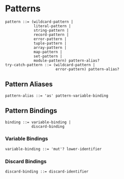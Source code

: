 # Patterns

```ebnf
pattern ::= (wildcard-pattern |
             literal-pattern |
             string-pattern |
             record-pattern |
             error-pattern |
             tuple-pattern |
             array-pattern |
             map-pattern |
             set-pattern |
             module-pattern) pattern-alias?
try-catch-pattern ::= (wildcard-pattern |
                       error-pattern) pattern-alias?
```

## Pattern Aliases

```ebnf
pattern-alias ::= 'as' pattern-variable-binding
```

## Pattern Bindings

```ebnf
binding ::= variable-binding |
            discard-binding
```

### Variable Bindings

```ebnf
variable-binding ::= 'mut'? lower-identifier
```

### Discard Bindings

```ebnf
discard-binding ::= discard-identifier
```
